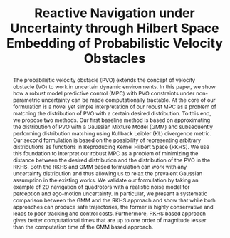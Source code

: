 ---
layout: project-page-new
title: "Reactive Navigation under Uncertainty through Hilbert Space Embedding of Probabilistic Velocity Obstacles"
authors:
  - name: SriSai Naga Jyotish Poonganam*
    sup: 1
  - name: Bharath Gopalakrishnan*
    sup: 1
  - name: Venkata Seetharama Sai Bhargav Kumar Avula
    sup: 1
  - name: Arun Kumar Singh
    sup: 2
  - name: K. Madhava Krishna
    sup: 1
  - name: Dinesh Manocha
    sup: 3
affiliations:
  - name: IIIT Hyderabad, India
    link: https://robotics.iiit.ac.in/
    sup: 1
  - name: University of Tartu
    link: https://www.ut.ee/en
    sup: 2
  - name: University of Maryland
    link: https://www.umd.edu/
    sup: 3
permalink: /publications/2020/Poonganam_Reactive-Navigation/
abstract: "The probabilistic velocity obstacle (PVO) extends the concept of velocity obstacle (VO) to work in uncertain dynamic environments. In this paper, we show how a robust model predictive control (MPC) with PVO constraints under non-parametric uncertainty can be made computationally tractable. At the core of our formulation is a novel yet simple interpretation of our robust MPC as a problem of matching the distribution of PVO with a certain desired distribution. To this end, we propose two methods. Our first baseline method is based on approximating the distribution of PVO with a Gaussian Mixture Model (GMM) and subsequently performing distribution matching using Kullback Leibler (KL) divergence metric. Our second formulation is based on the possibility of representing arbitrary distributions as functions in Reproducing Kernel Hilbert Space (RKHS). We use this foundation to interpret our robust MPC as a problem of minimizing the distance between the desired distribution and the distribution of the PVO in the RKHS. Both the RKHS and GMM based formulation can work with any uncertainty distribution and thus allowing us to relax the prevalent Gaussian assumption in the existing works. We validate our formulation by taking an example of 2D navigation of quadrotors with a realistic noise model for perception and ego-motion uncertainty. In particular, we present a systematic comparison between the GMM and the RKHS approach and show that while both approaches can produce safe trajectories, the former is highly conservative and leads to poor tracking and control costs. Furthermore, RKHS based approach gives better computational times that are up to one order of magnitude lesser than the computation time of the GMM based approach."
paper: https://arxiv.org/pdf/2001.09007.pdf
iframe: https://www.youtube.com/embed/jHz7qyB8nyU

---